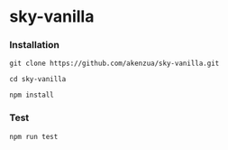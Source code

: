 # sky-vanilla
### Installation

`git clone https://github.com/akenzua/sky-vanilla.git`

`cd sky-vanilla`

`npm install`

### Test

`npm run test`
